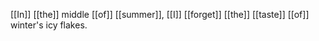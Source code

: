 [[In]] [[the]] middle [[of]] [[summer]], [[I]] [[forget]] [[the]] [[taste]] [[of]] winter's icy flakes.